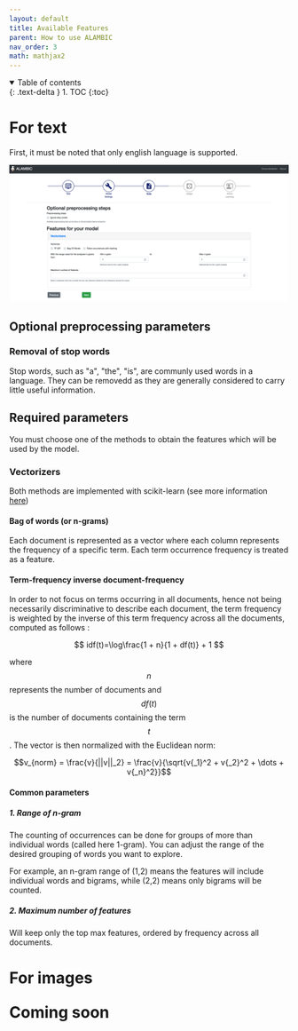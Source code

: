 ```yaml
---
layout: default 
title: Available Features 
parent: How to use ALAMBIC 
nav_order: 3
math: mathjax2
---
```


<details open markdown="block">
  <summary>
    Table of contents
  </summary>
  {: .text-delta }
1. TOC
{:toc}
</details>


# For text
First, it must be noted that only english language is supported.

![](../assets/images/features.png)

## Optional preprocessing parameters
### Removal of stop words
Stop words, such as "a", "the", "is", are communly used words in a language. They can be removedd as they are generally considered to carry little useful information.

## Required parameters
You must choose one of the methods to obtain the features which will be used by the model.

### Vectorizers
Both methods are implemented with scikit-learn (see more information [here](https://scikit-learn.org/stable/modules/feature_extraction.html#text-feature-extraction))

#### Bag of words (or n-grams)
Each document is represented as a vector where each column represents the frequency of a specific term. Each term occurrence frequency is treated as a feature.

#### Term-frequency inverse document-frequency
In order to not focus on terms occurring in all documents, hence not being necessarily discriminative to describe each document, the term frequency is weighted by the inverse of this term frequency across all the documents, computed as follows :

$$
idf(t)=\log\frac{1 + n}{1 + df(t)} + 1
$$

where $$n$$ represents the number of documents and $$df(t)$$ is the number of documents containing the term $$t$$. The vector is then normalized with the Euclidean norm:

$$v_{norm} = \frac{v}{||v||_2} = \frac{v}{\sqrt{v{_1}^2 +
v{_2}^2 + \dots + v{_n}^2}}$$


#### Common parameters
##### 1. Range of n-gram
The counting of occurrences can be done for groups of more than individual words (called here 1-gram). You can adjust the range of the desired grouping of words you want to explore.

For example, an n-gram range of (1,2) means the features will include individual words and bigrams, while (2,2) means only bigrams will be counted.

##### 2. Maximum number of features
Will keep only the top max features, ordered by frequency across all documents. 

<h1>For images <p class='label label-yellow'>Coming soon</p></h1>